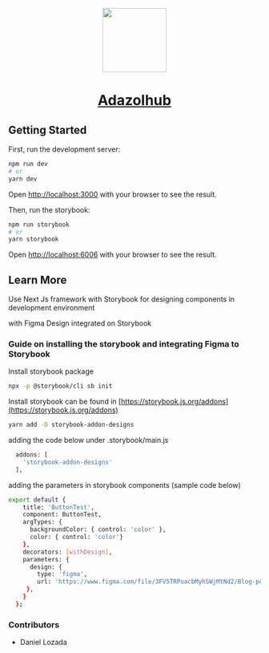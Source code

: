 <p align="center">
  <a href="https://www.adazolhub.online">
    <img src="https://firebasestorage.googleapis.com/v0/b/djlozada.appspot.com/o/Logo-main.svg?alt=media&token=b5f7bf96-1e5b-4e41-916e-c0d51e6c4dbf" height="128">
    <h1 align="center">Adazolhub</h1>
  </a>
</p>

## Getting Started

First, run the development server:

```bash
npm run dev
# or
yarn dev
```

Open [http://localhost:3000](http://localhost:3000) with your browser to see the result.

Then, run the storybook:

```bash
npm run storybook
# or
yarn storybook
```
Open [http://localhost:6006](http://localhost:6006) with your browser to see the result.


## Learn More

Use Next Js framework with Storybook for designing components in development environment

 with Figma Design integrated on Storybook

### Guide on installing the storybook and integrating Figma to Storybook

Install storybook package

```bash
npx -p @storybook/cli sb init
```

Install storybook can be found in [https://storybook.js.org/addons](https://storybook.js.org/addons)

```bash
yarn add -D storybook-addon-designs
```

adding the code below under .storybook/main.js

```bash
  addons: [
    'storybook-addon-designs'
  ],
```

adding the parameters in storybook components (sample code below)

```bash
export default {
    title: 'ButtonTest',
    component: ButtonTest,
    argTypes: {
      backgroundColor: { control: 'color' },
      color: { control: 'color'}
    },
    decorators: [withDesign],
    parameters: {
      design: {
        type: 'figma',
        url: 'https://www.figma.com/file/3FV5TRPuacbMyhSWjMtNd2/Blog-posts?node-id=29%3A22'
     },
    }
  };
```

### Contributors

- Daniel Lozada
